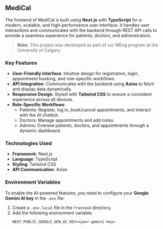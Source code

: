 ## MediCal

The frontend of MediCal is built using **Next.js** with **TypeScript** for a modern, scalable, and high-performance user interface. It handles user interactions and communicates with the backend through REST API calls to provide a seamless experience for patients, doctors, and administrators.

> **Note:** This project was developed as part of our MEng program at the University of Calgary.

### **Key Features**

- **User-Friendly Interface**: Intuitive design for registration, login, appointment booking, and role-specific workflows.
- **API Integration**: Communicates with the backend using **Axios** to fetch and display data dynamically.
- **Responsive Design**: Styled with **Tailwind CSS** to ensure a consistent experience across all devices.
- **Role-Specific Workflows**:
  - Patients: Register, log in, book/cancel appointments, and interact with the AI chatbot.
  - Doctors: Manage appointments and add notes.
  - Admins: Oversee patients, doctors, and appointments through a dynamic dashboard.

### **Technologies Used**

- **Framework**: Next.js
- **Language**: TypeScript
- **Styling**: Tailwind CSS
- **API Communication**: Axios

### **Environment Variables**

To enable the AI-powered features, you need to configure your **Google Gemini AI key** in the `.env` file:

1. Create a `.env.local` file in the `frontend` directory.
2. Add the following environment variable:
   ```env
   NEXT_PUBLIC_GOOGLE_GEN_AI_KEY=<your-gemini-key>
   ```
